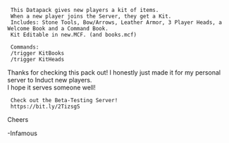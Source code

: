 
     This Datapack gives new players a kit of items.
     When a new player joins the Server, they get a Kit.
     Includes: Stone Tools, Bow/Arrows, Leather Armor, 3 Player Heads, a Welcome Book and a Command Book.
     Kit Editable in new.MCF. (and books.mcf)
     
     Commands:
     /trigger KitBooks
     /trigger KitHeads

Thanks for checking this pack out!  I honestly just made it for my personal server to Induct new players.  
I hope it serves someone well!

     Check out the Beta-Testing Server!
     https://bit.ly/2TizsgS

Cheers

-Infamous
